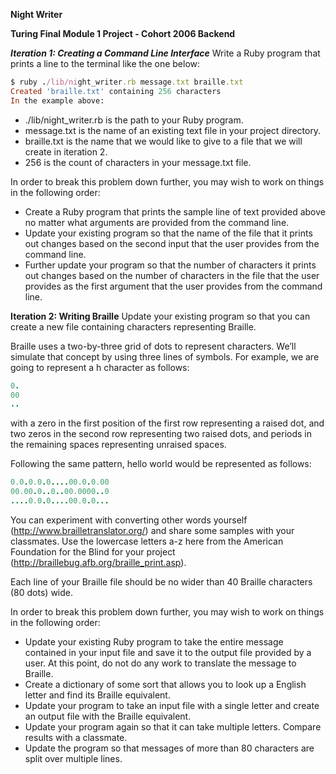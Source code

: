 **Night Writer**

**Turing Final Module 1 Project - Cohort 2006 Backend**

***Iteration 1: Creating a Command Line Interface***
Write a Ruby program that prints a line to the terminal like the one below:

``` ruby
$ ruby ./lib/night_writer.rb message.txt braille.txt
Created 'braille.txt' containing 256 characters
In the example above:
```

  * ./lib/night_writer.rb is the path to your Ruby program.
  * message.txt is the name of an existing text file in your project directory.
  * braille.txt is the name that we would like to give to a file that we will create in iteration 2.
  * 256 is the count of characters in your message.txt file.

In order to break this problem down further, you may wish to work on things in the following order:

  * Create a Ruby program that prints the sample line of text provided above no matter what arguments are provided from the command line.
  * Update your existing program so that the name of the file that it prints out changes based on the second input that the user provides from the command line.
  * Further update your program so that the number of characters it prints out changes based on the number of characters in the file that the user provides as the first argument that the user provides from the command line.


**Iteration 2: Writing Braille**
Update your existing program so that you can create a new file containing characters representing Braille.

Braille uses a two-by-three grid of dots to represent characters. We’ll simulate that concept by using three lines of symbols. For example, we are going to represent a h character as follows:

``` ruby
0.
00
..
```
with a zero in the first position of the first row representing a raised dot, and two zeros in the second row representing two raised dots, and periods in the remaining spaces representing unraised spaces.

Following the same pattern, hello world would be represented as follows:
``` ruby
0.0.0.0.0....00.0.0.00
00.00.0..0..00.0000..0
....0.0.0....00.0.0...
```
You can experiment with converting other words yourself (http://www.brailletranslator.org/) and share some samples with your classmates. Use the lowercase letters a-z here from the American Foundation for the Blind for your project (http://braillebug.afb.org/braille_print.asp).

Each line of your Braille file should be no wider than 40 Braille characters (80 dots) wide.

In order to break this problem down further, you may wish to work on things in the following order:

  * Update your existing Ruby program to take the entire message contained in your input file and save it to the output file provided by a user. At this point, do not do any work to translate the message to Braille.
  * Create a dictionary of some sort that allows you to look up a English letter and find its Braille equivalent.
  * Update your program to take an input file with a single letter and create an output file with the Braille equivalent.
  * Update your program again so that it can take multiple letters. Compare results with a classmate.
  * Update the program so that messages of more than 80 characters are split over multiple lines.